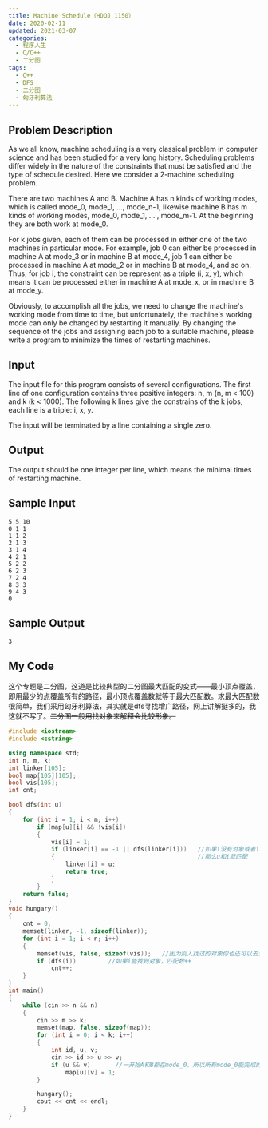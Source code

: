 ```yaml
---
title: Machine Schedule（HDOJ 1150）
date: 2020-02-11
updated: 2021-03-07
categories:
  - 程序人生
  - C/C++
  - 二分图
tags:
  - C++
  - DFS
  - 二分图
  - 匈牙利算法
---
```


## Problem Description 

As we all know, machine scheduling is a very classical problem in computer science and has been studied for a very long history. Scheduling problems differ widely in the nature of the constraints that must be satisfied and the type of schedule desired. Here we consider a 2-machine scheduling problem.

There are two machines A and B. Machine A has n kinds of working modes, which is called mode_0, mode_1, …, mode_n-1, likewise machine B has m kinds of working modes, mode_0, mode_1, … , mode_m-1. At the beginning they are both work at mode_0.

For k jobs given, each of them can be processed in either one of the two machines in particular mode. For example, job 0 can either be processed in machine A at mode_3 or in machine B at mode_4, job 1 can either be processed in machine A at mode_2 or in machine B at mode_4, and so on. Thus, for job i, the constraint can be represent as a triple (i, x, y), which means it can be processed either in machine A at mode_x, or in machine B at mode_y.

Obviously, to accomplish all the jobs, we need to change the machine's working mode from time to time, but unfortunately, the machine's working mode can only be changed by restarting it manually. By changing the sequence of the jobs and assigning each job to a suitable machine, please write a program to minimize the times of restarting machines. 

## Input 

The input file for this program consists of several configurations. The first line of one configuration contains three positive integers: n, m (n, m < 100) and k (k < 1000). The following k lines give the constrains of the k jobs, each line is a triple: i, x, y.

The input will be terminated by a line containing a single zero. 

## Output 

The output should be one integer per line, which means the minimal times of restarting machine. 

## Sample Input 

```
5 5 10
0 1 1
1 1 2
2 1 3
3 1 4
4 2 1
5 2 2
6 2 3
7 2 4
8 3 3
9 4 3
0
```

## Sample Output 

```
3 
```

## My Code

<p>这个专题是二分图，这道是比较典型的二分图最大匹配的变式——最小顶点覆盖，即用最少的点覆盖所有的路径，最小顶点覆盖数就等于最大匹配数。求最大匹配数很简单，我们采用匈牙利算法，其实就是dfs寻找增广路径，网上讲解挺多的，我这就不写了。<del>二分图一般用找对象来解释会比较形象。</del></p>

```cpp
#include <iostream>
#include <cstring>

using namespace std;
int n, m, k;
int linker[105];
bool map[105][105];
bool vis[105];
int cnt;

bool dfs(int u)
{
    for (int i = 1; i < m; i++)
        if (map[u][i] && !vis[i])
        {
            vis[i] = 1;
            if (linker[i] == -1 || dfs(linker[i]))   //如果i没有对象或者i的对象还能找到其他对象
            {                                        //那么u和i就匹配
                linker[i] = u;
                return true;
            }
        }
    return false;
}
void hungary()
{
    cnt = 0;
    memset(linker, -1, sizeof(linker));
    for (int i = 1; i < n; i++)
    {
        memset(vis, false, sizeof(vis));   //因为别人找过的对象你也还可以去试试，所以每次都要清空
        if (dfs(i))         //如果i能找到对象，匹配数++
            cnt++;
    }
}
int main()
{
    while (cin >> n && n)
    {
        cin >> m >> k;
        memset(map, false, sizeof(map));
        for (int i = 0; i < k; i++)
        {
            int id, u, v;
            cin >> id >> u >> v;
            if (u && v)       //一开始A和B都在mode_0，所以所有mode_0能完成的任务都不用管
                map[u][v] = 1;
        }

        hungary();
        cout << cnt << endl;
    }
}
```
